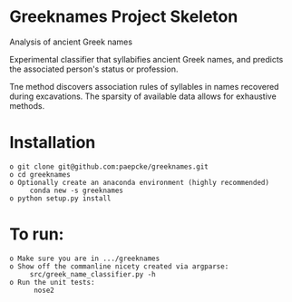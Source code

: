 # Greeknames Project Skeleton

Analysis of ancient Greek names

Experimental classifier that syllabifies ancient Greek names,
and predicts the associated person's status or profession.

Tne method discovers association rules of syllables in names
recovered during excavations. The sparsity of available data allows
for exhaustive methods.

# Installation

    o git clone git@github.com:paepcke/greeknames.git
    o cd greeknames
    o Optionally create an anaconda environment (highly recommended)
         conda new -s greeknames
    o python setup.py install

# To run:

    o Make sure you are in .../greeknames
    o Show off the commanline nicety created via argparse:
         src/greek_name_classifier.py -h
    o Run the unit tests:
          nose2



